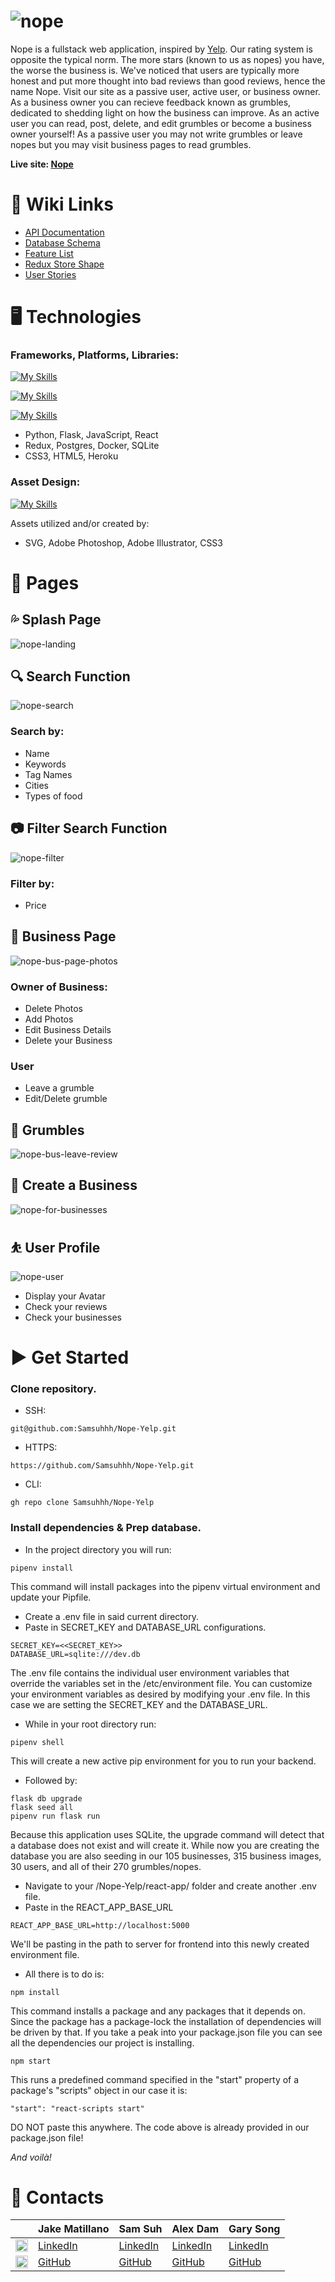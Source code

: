 # ![nope](https://user-images.githubusercontent.com/105745865/196279933-2feae36c-6493-406e-a8b3-795d31f51456.png)

Nope is a fullstack web application, inspired by [Yelp](https://yelp.com). Our rating system is opposite the typical norm. The more stars (known to us as nopes) you have, the worse the business is. We've noticed that users are typically more honest and put more thought into bad reviews than good reviews, hence the name Nope. Visit our site as a passive user, active user, or business owner. As a business owner you can recieve feedback known as grumbles, dedicated to shedding light on how the business can improve. As an active user you can read, post, delete, and edit grumbles or become a business owner yourself! As a passive user you may not write grumbles or leave nopes but you may visit business pages to read grumbles. 

**Live site: [Nope](http://nope-yelp.herokuapp.com)**

# 🔗 Wiki Links
- [API Documentation](https://github.com/samsuhhh/Nope-Yelp/wiki/API-Documentation)
- [Database Schema](https://github.com/samsuhhh/Nope-Yelp/wiki/Database-Schema)
- [Feature List](https://github.com/samsuhhh/Nope-Yelp/wiki/Feature-List)
- [Redux Store Shape](https://github.com/samsuhhh/Nope-Yelp/wiki/Redux-State)
- [User Stories](https://github.com/Samsuhhh/Nope-Yelp/wiki/User-Stories)


# 🖥️ Technologies
### Frameworks, Platforms, Libraries:
[![My Skills](https://skillicons.dev/icons?i=py,flask,js,react)](http://nope-yelp.herokuapp.com)

[![My Skills](https://skillicons.dev/icons?i=redux,postgres,docker,sqlite)](http://nope-yelp.herokuapp.com)

[![My Skills](https://skillicons.dev/icons?i=css,html,heroku)](http://nope-yelp.herokuapp.com)

- Python, Flask, JavaScript, React
- Redux, Postgres, Docker, SQLite
- CSS3, HTML5, Heroku

### Asset Design:
[![My Skills](https://skillicons.dev/icons?i=svg,ps,ai,css)](http://nope-yelp.herokuapp.com)

Assets utilized and/or created by:

- SVG, Adobe Photoshop, Adobe Illustrator, CSS3


# 📃 Pages

## 💦 Splash Page
![nope-landing](https://user-images.githubusercontent.com/105745865/197316610-4d8b99d9-9771-484a-98fe-8525242fbf29.gif)

## 🔍 Search Function
![nope-search](https://user-images.githubusercontent.com/105745865/197316723-51f9468a-cb11-4f69-974b-f672d7562a65.gif)
### Search by:
- Name
- Keywords
- Tag Names
- Cities
- Types of food

## 📷 Filter Search Function
![nope-filter](https://user-images.githubusercontent.com/105745865/197316865-654ef89f-c24c-48cf-8aa9-03b7e727e2f4.gif)
### Filter by:
- Price

## 🐝 Business Page
![nope-bus-page-photos](https://user-images.githubusercontent.com/105745865/197317160-7af4ee07-a017-49f0-a9ae-2813133346fc.gif)
### Owner of Business:
- Delete Photos
- Add Photos
- Edit Business Details
- Delete your Business

### User
- Leave a grumble
- Edit/Delete grumble

## 💢 Grumbles
![nope-bus-leave-review](https://user-images.githubusercontent.com/105745865/197317207-0f2c2012-27f9-4cc1-855f-2f95828f8013.gif)

## 🏢 Create a Business
![nope-for-businesses](https://user-images.githubusercontent.com/105745865/197317331-479844a0-5585-44c1-93e4-196fdaad996e.gif)

## ⛹️ User Profile
![nope-user](https://user-images.githubusercontent.com/105745865/197317454-7efe1571-bcfa-4d99-af3f-5877e98236e2.gif)
- Display your Avatar
- Check your reviews
- Check your businesses

# ▶️ Get Started

### Clone repository.

- SSH:

```
git@github.com:Samsuhhh/Nope-Yelp.git
```

- HTTPS:

```
https://github.com/Samsuhhh/Nope-Yelp.git
```

- CLI:
```
gh repo clone Samsuhhh/Nope-Yelp
```

### Install dependencies & Prep database.
- In the project directory you will run:

```
pipenv install
```

This command will install packages into the pipenv virtual environment and update your Pipfile.

- Create a .env file in said current directory.
- Paste in SECRET_KEY and DATABASE_URL configurations.

```
SECRET_KEY=<<SECRET_KEY>>
DATABASE_URL=sqlite:///dev.db
```

The .env file contains the individual user environment variables that override the variables set in the /etc/environment file. You can customize your environment variables as desired by modifying your .env file. In this case we are setting the SECRET_KEY and the DATABASE_URL.

- While in your root directory run:

```
pipenv shell
```

This will create a new active pip environment for  you to run your backend.

- Followed by:

```
flask db upgrade
flask seed all
pipenv run flask run
```

Because this application uses SQLite, the upgrade command will detect that a database does not exist and will create it. While now you are creating the database you are also seeding in our 105 businesses, 315 business images, 30 users, and all of their 270 grumbles/nopes.

- Navigate to your /Nope-Yelp/react-app/ folder and create another .env file.
- Paste in the REACT_APP_BASE_URL

```
REACT_APP_BASE_URL=http://localhost:5000
```
We'll be pasting in the path to server for frontend into this newly created environment file.

- All there is to do is:

```
npm install
```
This command installs a package and any packages that it depends on. Since the package has a package-lock the installation of dependencies will be driven by that. If you take a peak into your package.json file you can see all the dependencies our project is installing.

```
npm start
```
This runs a predefined command specified in the "start" property of a package's "scripts" object in our case it is:

```
"start": "react-scripts start"
```
DO NOT paste this anywhere. The code above is already provided in our package.json file!

*And voilà!*

# 📱 Contacts

|        | Jake Matillano |  Sam Suh  | Alex Dam | Gary Song |
|--------|----------------|-----------|----------|-----------|
| <img src=https://i.imgur.com/2ffGJqj.png width=20> | [LinkedIn](https://www.linkedin.com/in/jake-matillano-b141811a3/) | [LinkedIn](https://www.linkedin.com/) | [LinkedIn](https://www.linkedin.com/in/alexander-dam-a45b8821a/) | [LinkedIn](https://www.linkedin.com/in/gary-song-96b071246/) |
| <img src=https://i.imgur.com/w9xwrCT.png width=20> | [GitHub](https://github.com/jakezmat) | [GitHub](https://github.com/Samsuhhh) | [GitHub](https://github.com/Aldam55) | [GitHub](https://github.com/garydsong) |

